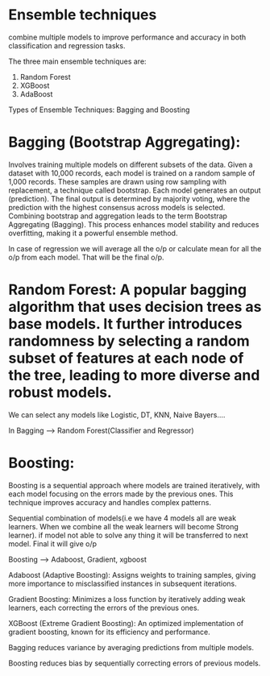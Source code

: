 # Ensemble techniques 

combine multiple models to improve performance and accuracy in both classification and regression tasks. 

The three main ensemble techniques are:

1. Random Forest
2. XGBoost
3. AdaBoost

Types of Ensemble Techniques: Bagging and Boosting

# Bagging (Bootstrap Aggregating):

Involves training multiple models on different subsets of the data. Given a dataset with 10,000 records, each model is trained on a random sample of 1,000 records. These samples are drawn using row sampling with replacement, a technique called bootstrap.
Each model generates an output (prediction). The final output is determined by majority voting, where the prediction with the highest consensus across models is selected.
Combining bootstrap and aggregation leads to the term Bootstrap Aggregating (Bagging). This process enhances model stability and reduces overfitting, making it a powerful ensemble method.

In case of regression we will average all the o/p or calculate mean for all the o/p from each model. That will be the final o/p.

# Random Forest: A popular bagging algorithm that uses decision trees as base models. It further introduces randomness by selecting a random subset of features at each node of the tree, leading to more diverse and robust models.

We can select any models like Logistic, DT, KNN, Naive Bayers....

In Bagging --> Random Forest(Classifier and Regressor)

# Boosting: 

Boosting is a sequential approach where models are trained iteratively, with each model focusing on the errors made by the previous ones. This technique improves accuracy and handles complex patterns.

Sequential combination of models(i.e we have 4 models all are weak learners. When we combine all the weak learners will become Strong learner). if model not able to solve any thing it will be transferred to next model. Final it will give o/p

Boosting --> Adaboost, Gradient, xgboost

Adaboost (Adaptive Boosting): Assigns weights to training samples, giving more importance to misclassified instances in subsequent iterations.

Gradient Boosting: Minimizes a loss function by iteratively adding weak learners, each correcting the errors of the previous ones.

XGBoost (Extreme Gradient Boosting): An optimized implementation of gradient boosting, known for its efficiency and performance.

Bagging reduces variance by averaging predictions from multiple models.

Boosting reduces bias by sequentially correcting errors of previous models.

